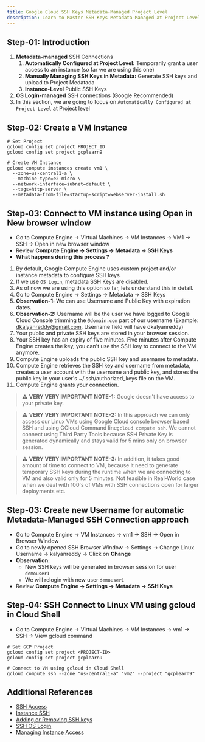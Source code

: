 ```yaml
---
title: Google Cloud SSH Keys Metadata-Managed Project Level
description: Learn to Master SSH Keys Metadata-Managed at Project Level on Google Cloud Platform GCP
---
```


## Step-01: Introduction
1. **Metadata-managed** SSH Connections
   1. **Automatically Configured at Project Level:** Temporarily grant a user access to an instance (so far we are using this one)
   2. **Manually Managing SSH Keys in Metadata:** Generate SSH keys and upload to Project Medatada
   3. **Instance-Level** Public SSH Keys
2. **OS Login-managed** SSH connections (Google Recommended)
3. In this section, we are going to focus on `Automatically Configured at Project Level` at Project level

## Step-02: Create a VM Instance
```t
# Set Project
gcloud config set project PROJECT_ID
gcloud config set project gcplearn9

# Create VM Instance
gcloud compute instances create vm1 \
  --zone=us-central1-a \
  --machine-type=e2-micro \
  --network-interface=subnet=default \
  --tags=http-server \
  --metadata-from-file=startup-script=webserver-install.sh 
```
## Step-03: Connect to VM instance using Open in New browser window
- Go to Compute Engine -> Virtual Machines -> VM Instances -> VM1 -> SSH -> Open in new browser window
- Review **Compute Engine -> Settings -> Metadata -> SSH Keys**
- **What happens during this process ?**
1. By default, Google Compute Engine uses custom project and/or instance metadata to configure SSH keys 
2. If we use `OS Login`, metadata SSH Keys are disabled. 
3. As of now we are using this option so far, lets understand this in detail.
4. Go to Compute Engine -> Settings -> Metadata -> SSH Keys
  1. **Observation-1:** We can use Username and Public Key with expiration dates.
  2. **Observation-2:** Username will be the user we have logged to Google Cloud Console trimming the `@domain.com` part of our username (Example: dkalyanreddy@gmail.com, Username field will have dkalyanreddy)
5. Your public and private SSH keys are stored in your browser session.
6. Your SSH key has an expiry of five minutes. Five minutes after Compute Engine creates the key, you can't use the SSH key to connect to the VM anymore.
7. Compute Engine uploads the public SSH key and username to metadata.
8. Compute Engine retrieves the SSH key and username from metadata, creates a user account with the username and public key, and stores the public key in your user's ~/.ssh/authorized_keys file on the VM.
9. Compute Engine grants your connection.

> :warning: **VERY VERY IMPORTANT NOTE-1:** Google doesn't have access to your private key.

> :warning: **VERY VERY IMPORTANT NOTE-2:** In this approach we can only access our Linux VMs using Google Cloud console browser based SSH and using GCloud Command line`gcloud compute ssh`.  We cannot connect using Third Party Tools because SSH Private Key is generated dynamically and stays valid for 5 mins only on browser session. 

> :warning: **VERY VERY IMPORTANT NOTE-3:** In addition, it takes good amount of time to connect to VM, because it need to generate temporary SSH keys during the runtime when we are connecting to VM and also valid only for 5 minutes. Not feasible in Real-World case when we deal with 100's of VMs with SSH connections open for larger deployments etc. 

## Step-03: Create new Username for automatic Metadata-Managed SSH Connection approach
- Go to Compute Engine -> VM Instances -> vm1 -> SSH -> Open in Browser Window
- Go to newly opened SSH Browser Window -> Settings -> Change Linux Username -> kalyanreddy -> Click on **Change**
- **Observation:**
  - New SSH keys will be generated in browser session for user `demouser1`
  - We will relogin with new user `demouser1`
- Review **Compute Engine -> Settings -> Metadata -> SSH Keys**

## Step-04: SSH Connect to Linux VM using gcloud in Cloud Shell
- Go to Compute Engine -> Virtual Machines -> VM Instances -> vm1 -> SSH -> View gcloud command
```t
# Set GCP Project
gcloud config set project <PROJECT-ID>
gcloud config set project gcplearn9

# Connect to VM using gcloud in Cloud Shell
gcloud compute ssh --zone "us-central1-a" "vm2" --project "gcplearn9"
```

## Additional References
- [SSH Access](https://cloud.google.com/compute/docs/instances/access-overview)
- [Instance SSH](https://cloud.google.com/compute/docs/instances/ssh)
- [Adding or Removing SSH keys](https://cloud.google.com/compute/docs/instances/adding-removing-ssh-keys)
- [SSH OS Login](https://cloud.google.com/compute/docs/oslogin)
- [Managing Instance Access](https://cloud.google.com/compute/docs/instances/managing-instance-access)
